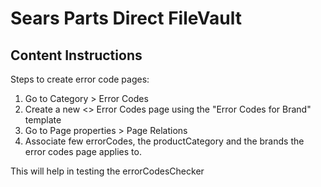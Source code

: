 # Sears Parts Direct FileVault
## Content Instructions
Steps to create error code pages:

1. Go to Category > Error Codes 
2. Create a new <<Brand>> Error Codes page using the "Error Codes for Brand" template
3. Go to Page properties > Page Relations
4. Associate few errorCodes, the productCategory and the brands the error codes page applies to.

This will help in testing the errorCodesChecker
